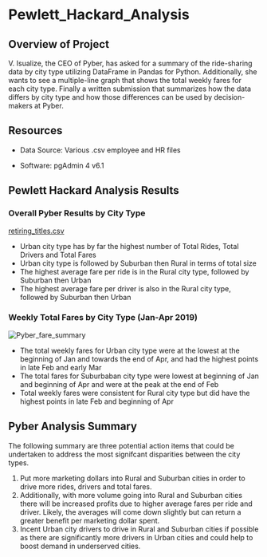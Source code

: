 # Pewlett_Hackard_Analysis

## Overview of Project

V. Isualize, the CEO of Pyber, has asked for a summary of the ride-sharing data by city type utilizing DataFrame in Pandas for Python. Additionally, she wants to see a multiple-line graph that shows the total weekly fares for each city type. Finally a written submission that summarizes how the data differs by city type and how those differences can be used by decision-makers at Pyber.

## Resources

* Data Source: Various .csv employee and HR files

* Software: pgAdmin 4 v6.1

## Pewlett Hackard Analysis Results

### Overall Pyber Results by City Type

[retiring_titles.csv](https://github.com/tharren12/Pewlett_Hackard_Analysis/files/7697827/retiring_titles.csv)


* Urban city type has by far the highest number of Total Rides, Total Drivers and Total Fares
* Urban city type is followed by Suburban then Rural in terms of total size
* The highest average fare per ride is in the Rural city type, followed by Suburban then Urban
* The highest average fare per driver is also in the Rural city type, followed by Suburban then Urban


### Weekly Total Fares by City Type (Jan-Apr 2019)


![Pyber_fare_summary](https://user-images.githubusercontent.com/92001105/143665542-7e5f6a52-4c89-470a-a56f-02b2de85bf89.png)

* The total weekly fares for Urban city type were at the lowest at the beginning of Jan and towards the end of Apr, and had the highest points in late Feb and early Mar
* The total fares for Suburbaban city type were lowest at beginning of Jan and beginning of Apr and were at the peak at the end of Feb
* Total weekly fares were consistent for Rural city type but did have the highest points in late Feb and beginning of Apr


## Pyber Analysis Summary

The following summary are three potential action items that could be undertaken to address the most signifcant disparities between the city types.

1. Put more marketing dollars into Rural and Suburban cities in order to drive more rides, drivers and total fares.
2. Additionally, with more volume going into Rural and Suburban cities there will be increased profits due to higher average fares per ride and driver. Likely, the averages will come down slightly but can return a greater benefit per marketing dollar spent.
3. Incent Urban city drivers to drive in Rural and Suburban cities if possible as there are significantly more drivers in Urban cities and could help to boost demand in underserved cities.
